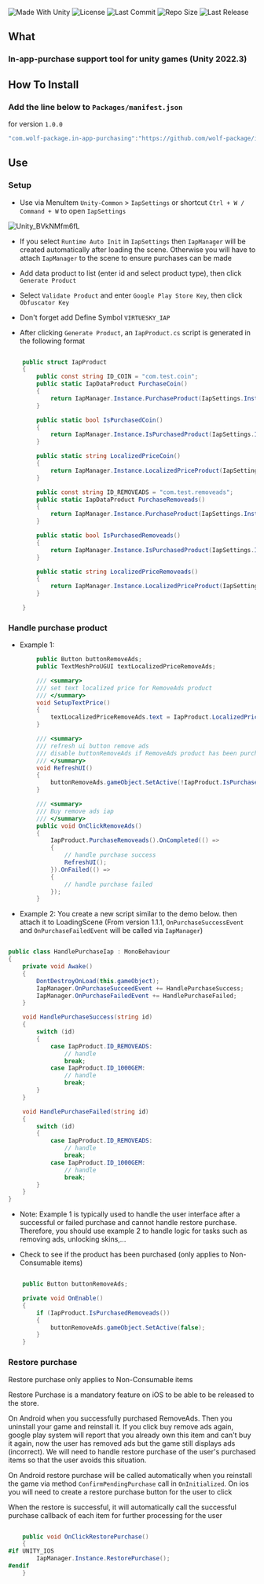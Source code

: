 <p align="left">
  <a>
    <img alt="Made With Unity" src="https://img.shields.io/badge/made%20with-Unity-57b9d3.svg?logo=Unity">
  </a>
  <a>
    <img alt="License" src="https://img.shields.io/github/license/wolf-package/in-app-purchasing-unity?logo=github">
  </a>
  <a>
    <img alt="Last Commit" src="https://img.shields.io/github/last-commit/wolf-package/in-app-purchasing-unity?logo=Mapbox&color=orange">
  </a>
  <a>
    <img alt="Repo Size" src="https://img.shields.io/github/repo-size/wolf-package/in-app-purchasing-unity?logo=VirtualBox">
  </a>
  <a>
    <img alt="Last Release" src="https://img.shields.io/github/v/release/wolf-package/in-app-purchasing-unity?include_prereleases&logo=Dropbox&color=yellow">
  </a>
</p>

## What
### In-app-purchase support tool for unity games (Unity 2022.3)

## How To Install

### Add the line below to `Packages/manifest.json`

for version `1.0.0`
```csharp
"com.wolf-package.in-app-purchasing":"https://github.com/wolf-package/in-app-purchasing-unity.git#1.0.0",
```

## Use

### Setup
- Use via MenuItem `Unity-Common` > `IapSettings` or shortcut `Ctrl + W / Command + W` to open `IapSettings`

![Unity_BVkNMfm6fL](https://github.com/wolf-package/in-app-purchasing/assets/102142404/798a790c-c988-48c5-8b32-e88dab94a594)


- If you select `Runtime Auto Init` in `IapSettings` then `IapManager` will be created automatically after loading the scene. Otherwise you will have to attach `IapManager` to the scene to ensure purchases can be made
- Add data product to list (enter id and select product type), then click `Generate Product`
- Select `Validate Product` and enter `Google Play Store Key`, then click `Obfuscator Key`
- Don't forget add Define Symbol `VIRTUESKY_IAP`

- After clicking `Generate Product`, an `IapProduct.cs` script is generated in the following format

```csharp

	public struct IapProduct
	{
		public const string ID_COIN = "com.test.coin";
		public static IapDataProduct PurchaseCoin()
		{
			return IapManager.Instance.PurchaseProduct(IapSettings.Instance.IapDataProducts[0]);
		}

		public static bool IsPurchasedCoin()
		{
			return IapManager.Instance.IsPurchasedProduct(IapSettings.Instance.IapDataProducts[0]);
		}

		public static string LocalizedPriceCoin()
		{
			return IapManager.Instance.LocalizedPriceProduct(IapSettings.Instance.IapDataProducts[0]);
		}

		public const string ID_REMOVEADS = "com.test.removeads";
		public static IapDataProduct PurchaseRemoveads()
		{
			return IapManager.Instance.PurchaseProduct(IapSettings.Instance.IapDataProducts[1]);
		}

		public static bool IsPurchasedRemoveads()
		{
			return IapManager.Instance.IsPurchasedProduct(IapSettings.Instance.IapDataProducts[1]);
		}

		public static string LocalizedPriceRemoveads()
		{
			return IapManager.Instance.LocalizedPriceProduct(IapSettings.Instance.IapDataProducts[1]);
		}

	}

```

### Handle purchase product
- Example 1:
```csharp
        public Button buttonRemoveAds;
        public TextMeshProUGUI textLocalizedPriceRemoveAds;

        /// <summary>
        /// set text localized price for RemoveAds product
        /// </summary>
        void SetupTextPrice()
        {
            textLocalizedPriceRemoveAds.text = IapProduct.LocalizedPriceRemoveads();
        }

        /// <summary>
        /// refresh ui button remove ads
        /// disable buttonRemoveAds if RemoveAds product has been purchased
        /// </summary>
        void RefreshUI()
        {
            buttonRemoveAds.gameObject.SetActive(!IapProduct.IsPurchasedRemoveads());
        }

        /// <summary>
        /// Buy remove ads iap
        /// </summary>
        public void OnClickRemoveAds()
        {
            IapProduct.PurchaseRemoveads().OnCompleted(() =>
            {
                // handle purchase success
                RefreshUI();
            }).OnFailed(() =>
            {
                // handle purchase failed
            });
        }

```
- Example 2: You create a new script similar to the demo below. then attach it to LoadingScene
(From version 1.1.1, `OnPurchaseSuccessEvent` and `OnPurchaseFailedEvent` will be called via `IapManager`)

```csharp

public class HandlePurchaseIap : MonoBehaviour
{
    private void Awake()
    {
        DontDestroyOnLoad(this.gameObject);
        IapManager.OnPurchaseSucceedEvent += HandlePurchaseSuccess;
        IapManager.OnPurchaseFailedEvent += HandlePurchaseFailed;
    }

    void HandlePurchaseSuccess(string id)
    {
        switch (id)
        {
            case IapProduct.ID_REMOVEADS:
                // handle
                break;
            case IapProduct.ID_1000GEM:
                // handle
                break;
        }
    }

    void HandlePurchaseFailed(string id)
    {
        switch (id)
        {
            case IapProduct.ID_REMOVEADS:
                // handle
                break;
            case IapProduct.ID_1000GEM:
                // handle
                break;
        }
    }
}

```

- Note: Example 1 is typically used to handle the user interface after a successful or failed purchase and cannot handle restore purchase. Therefore, you should use example 2 to handle logic for tasks such as removing ads, unlocking skins,...

- Check to see if the product has been purchased (only applies to Non-Consumable items)
```csharp

    public Button buttonRemoveAds;

    private void OnEnable()
    {
        if (IapProduct.IsPurchasedRemoveads())
        {
            buttonRemoveAds.gameObject.SetActive(false);
        }
    }

```
### Restore purchase
Restore purchase only applies to Non-Consumable items

Restore Purchase is a mandatory feature on iOS to be able to be released to the store.

On Android when you successfully purchased RemoveAds. Then you uninstall your game and reinstall it. If you click buy remove ads again, google play system will report that you already own this item and can't buy it again, now the user has removed ads but the game still displays ads (incorrect). We will need to handle restore purchase of the user's purchased items so that the user avoids this situation.

On Android restore purchase will be called automatically when you reinstall the game via method `ConfirmPendingPurchase` call in `OnInitialized`. On ios you will need to create a restore purchase button for the user to click

When the restore is successful, it will automatically call the successful purchase callback of each item for further processing for the user

```csharp

    public void OnClickRestorePurchase()
    {
#if UNITY_IOS
        IapManager.Instance.RestorePurchase();
#endif
    }

```


